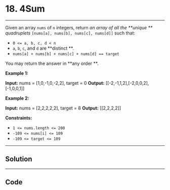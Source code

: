 # 18. 4Sum

---

Given an array `nums` of `n` integers, return _an array of all the **unique ** quadruplets_ `[nums[a], nums[b], nums[c], nums[d]]` such that:

  * `0 <= a, b, c, d < n`
  * `a`, `b`, `c`, and `d` are **distinct **.
  * `nums[a] + nums[b] + nums[c] + nums[d] == target`



You may return the answer in **any order **.

 

**Example 1:**


**Input:** nums = [1,0,-1,0,-2,2], target = 0
**Output:** [[-2,-1,1,2],[-2,0,0,2],[-1,0,0,1]]


**Example 2:**


**Input:** nums = [2,2,2,2,2], target = 8
**Output:** [[2,2,2,2]]


 

**Constraints:**

  * `1 <= nums.length <= 200`
  * `-109 <= nums[i] <= 109`
  * `-109 <= target <= 109`

---

## Solution



---

## Code
```python


```